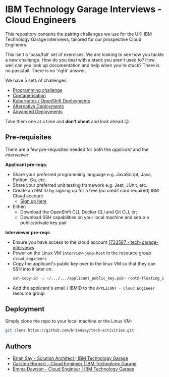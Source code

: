 # IBM Technology Garage Interviews - Cloud Engineers

This repository contains the pairing challenges we use for the UKI IBM Technology Garage interviews, tailored for our prospective Cloud Engineers.

This isn't a 'pass/fail' set of exercises. We are looking to see how you tackle a new challenge. How do you deal with a stack you aren't used to? How well can you look up documentation and help when you're stuck? There is no pass\fail. There is no 'right' answer.

We have 5 sets of challenges:

- [Programming challenge](https://github.com/briansay/tech-activities/tree/main/1-programming-challenge/fizz-buzz)
- [Contanerisation](https://github.com/briansay/tech-activities/tree/main/2-containerise)
- [Kubernetes / OpenShift Deployments](https://github.com/briansay/tech-activities/tree/main/3-k8s-deployment)
- [Alternative Deployments](https://github.com/briansay/tech-activities/tree/main/4-alternative-deployment)
- [Advanced Deployments](https://github.com/briansay/tech-activities/tree/main/5-advanced-deployment)

Take them one at a time and **don't cheat** and look ahead :wink:.

## Pre-requisites

There are a few pre-requisites needed for both the _applicant_ and the _interviewer_:

**Applicant pre-reqs**:

- Share your preferred programming language e.g. JavaScript, Java, Python, Go, etc.
- Share your preferred unit testing framework e.g. Jest, JUnit, etc.
- Create an IBM ID by signing up for a free (no credit card required) IBM Cloud account
  - [Sign up here](https://cloud.ibm.com/registration)
- Either:
  - Download the OpenShift CLI, Docker CLI and Git CLI, or;
  - Download SSH capabilities on your local machine and setup a public/private key pair

**Interviewer pre-reqs**:

- Ensure you have access to the cloud account [1733587 - tech-garage-interviews](https://cloud.ibm.com/)
- Power on the Linux VM `interview-jump-host` in the resource group `cloud_engineers`
- Copy the applicant's public key over to the linux VM so that they can SSH into it later on:
  ```bash
  ssh-copy-id -i </.../.../applicant_public_key.pub> root@<floating_ip_address>
  ```
- Add the applicant's email / IBMiD to the `APPLICANT - Cloud Engineer` resource group

## Deployment

Simply clone the repo to your local machine or the Linux VM:

```bash
git clone https://github.com/briansay/tech-activities.git
```

## Authors

- [Brian Say - Solution Architect | IBM Technology Garage](https://github.com/briansay)
- [Carsten Börnert - Cloud Engineer | IBM Technology Garage](tbd)
- [Emma Dawson - Cloud Engineer | IBM Technology Garage](tbd)
